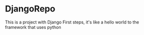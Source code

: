 # DjangoRepo

This is a project with Django First steps, it's like a hello world to the framework that uses python
